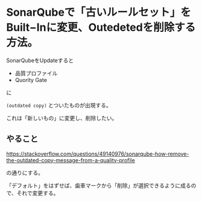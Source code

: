 # SonarQubeで「古いルールセット」をBuilt−Inに変更、Outedetedを削除する方法。

SonarQubeをUpdateすると

- 品質プロファイル
- Quority Gate

に

`(outdated copy)` とついたものが出現する。

これは「新しいもの」に変更し、削除したい。

## やること

https://stackoverflow.com/questions/49140976/sonarqube-how-remove-the-outdated-copy-message-from-a-quality-profile

の通りにする。

「デフォルト」をはずせば、歯車マークから「削除」が選択できるように成るので、それで変更する。
